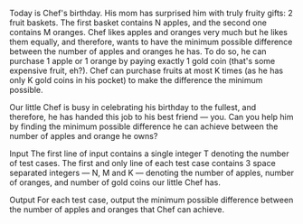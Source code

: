 Today is Chef's birthday. His mom has surprised him with truly fruity gifts: 2 fruit baskets. The first basket contains N apples, and the second one contains M oranges. Chef likes apples and oranges very much but he likes them equally, and therefore, wants to have the minimum possible difference between the number of apples and oranges he has. To do so, he can purchase 1 apple or 1 orange by paying exactly 1 gold coin (that's some expensive fruit, eh?). Chef can purchase fruits at most K times (as he has only K gold coins in his pocket) to make the difference the minimum possible.

Our little Chef is busy in celebrating his birthday to the fullest, and therefore, he has handed this job to his best friend — you. Can you help him by finding the minimum possible difference he can achieve between the number of apples and orange he owns?

Input
The first line of input contains a single integer T denoting the number of test cases. The first and only line of each test case contains 3 space separated integers — N, M and K — denoting the number of apples, number of oranges, and number of gold coins our little Chef has.

Output
For each test case, output the minimum possible difference between the number of apples and oranges that Chef can achieve.
